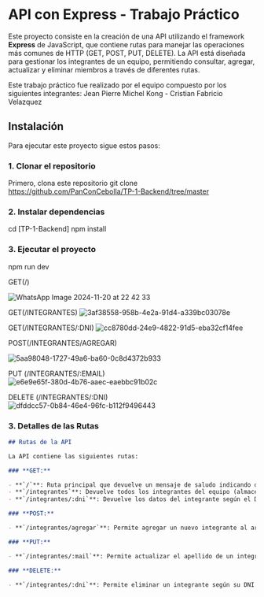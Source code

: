 
# API con Express - Trabajo Práctico

Este proyecto consiste en la creación de una API utilizando el framework **Express** de JavaScript, que contiene rutas para manejar las operaciones más comunes de HTTP (GET, POST, PUT, DELETE). La API está diseñada para gestionar los integrantes de un equipo, permitiendo consultar, agregar, actualizar y eliminar miembros a través de diferentes rutas.

Este trabajo práctico fue realizado por el equipo compuesto por los siguientes integrantes: Jean Pierre Michel Kong - Cristian Fabricio Velazquez 

## Instalación

Para ejecutar este proyecto  sigue estos pasos:

### 1. Clonar el repositorio
Primero, clona este repositorio 
git clone https://github.com/PanConCebolla/TP-1-Backend/tree/master

### 2. Instalar dependencias

cd [TP-1-Backend]
npm install

### 3. Ejecutar el proyecto

npm run dev






GET(/)

![WhatsApp Image 2024-11-20 at 22 42 33](https://github.com/user-attachments/assets/fa9249cb-7129-47c1-9f10-3d5a0f2482e9)

GET(/INTEGRANTES)
![3af38558-958b-4e2a-91d4-a339bc03078e](https://github.com/user-attachments/assets/95c85b3d-08da-4bcb-8be9-5a7c4c646c1a)

GET(/INTEGRANTES/:DNI)
![cc8780dd-24e9-4822-91d5-eba32cf14fee](https://github.com/user-attachments/assets/5f2d4912-e59f-4e71-8ee7-26697312151a)

POST(/INTEGRANTES/AGREGAR)

![5aa98048-1727-49a6-ba60-0c8d4372b933](https://github.com/user-attachments/assets/fc031f0d-b2a6-4606-a2ee-c6f4e3f983ec)

PUT (/INTEGRANTES/:EMAIL)
![e6e9e65f-380d-4b76-aaec-eaebbc91b02c](https://github.com/user-attachments/assets/da2e47b6-9960-4be1-a05c-52f41829aac9)

DELETE (/INTEGRANTES/:DNI)
![dfddcc57-0b84-46e4-96fc-b112f9496443](https://github.com/user-attachments/assets/0094ff1f-826e-4959-a7f0-52df199bcc98)

### 3. **Detalles de las Rutas**


```markdown
## Rutas de la API

La API contiene las siguientes rutas:

### **GET:**

- **`/`**: Ruta principal que devuelve un mensaje de saludo indicando que la API está funcionando correctamente.
- **`/integrantes`**: Devuelve todos los integrantes del equipo (almacenados en `integrantes.json`).
- **`/integrantes/:dni`**: Devuelve los datos del integrante según el DNI proporcionado.

### **POST:**

- **`/integrantes/agregar`**: Permite agregar un nuevo integrante al archivo `integrantes.json`. Se envía un cuerpo JSON con los datos del nuevo integrante.

### **PUT:**

- **`/integrantes/:mail`**: Permite actualizar el apellido de un integrante buscando por su correo electrónico.

### **DELETE:**

- **`/integrantes/:dni`**: Permite eliminar un integrante según su DNI.
